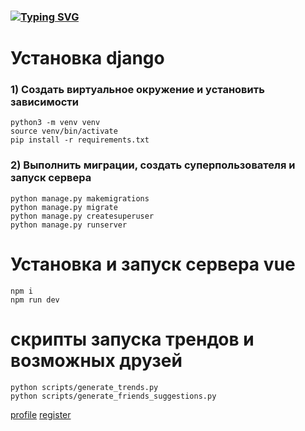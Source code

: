 ### [![Typing SVG](https://readme-typing-svg.herokuapp.com?color=%2336BCF7&lines=Социальная+сеть+Почтальон)](https://git.io/typing-svg)

# Установка django
### 1) Создать виртуальное окружение и установить зависимости
    python3 -m venv venv
    source venv/bin/activate
    pip install -r requirements.txt

### 2) Выполнить миграции, создать суперпользователя и запуск сервера
    python manage.py makemigrations
    python manage.py migrate    
    python manage.py createsuperuser
    python manage.py runserver
    
# Установка и запуск сервера vue
    npm i
    npm run dev
#
# cкрипты запуска трендов и возможных друзей
    python scripts/generate_trends.py
    python scripts/generate_friends_suggestions.py


[profile](https://raw.github.com/hottabuch1987/Postman/main/preview/profile.png)
[register](https://raw.github.com/hottabuch1987/Postman/main/preview/register.png)
